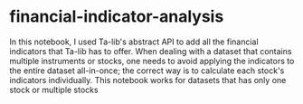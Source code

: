 # financial-indicator-analysis
In this notebook, I used Ta-lib's abstract API to add all the financial indicators that Ta-lib has to offer. When dealing with a dataset that contains multiple instruments or stocks, one needs to avoid applying the indicators to the entire dataset all-in-once; the correct way is to calculate each stock's indicators individually. This notebook works for datasets that has only one stock or multiple stocks
